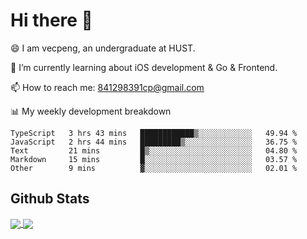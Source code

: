 
# Hi there 👋
😄 I am vecpeng, an undergraduate at HUST.

🌱 I’m currently learning about iOS development & Go & Frontend.

📫 How to reach me: 841298391cp@gmail.com

📊 My weekly development breakdown
<!--START_SECTION:waka-->

```text
TypeScript   3 hrs 43 mins   ████████████▒░░░░░░░░░░░░   49.94 %
JavaScript   2 hrs 44 mins   █████████▒░░░░░░░░░░░░░░░   36.75 %
Text         21 mins         █▒░░░░░░░░░░░░░░░░░░░░░░░   04.80 %
Markdown     15 mins         █░░░░░░░░░░░░░░░░░░░░░░░░   03.57 %
Other        9 mins          ▓░░░░░░░░░░░░░░░░░░░░░░░░   02.01 %
```

<!--END_SECTION:waka-->

## Github Stats
<a href="https://github.com/anuraghazra/github-readme-stats">
  <img align="center" src="https://github-readme-stats.vercel.app/api?username=vecpeng&count_private=true&hide=stars" />
</a>
<a href="https://github.com/anuraghazra/convoychat">
  <img align="center" src="https://github-readme-stats.vercel.app/api/top-langs/?username=vecpeng&layout=compact" />
</a>
